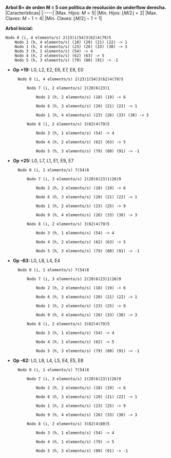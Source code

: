 **Arbol B+ de orden M = 5 con política de resolución de underflow derecha.**
|Características|
|:----|
|Max. Hijos: $M = 5$|
|Min. Hijos: $\lfloor M/2 \rfloor = 2$|
|Max. Claves: $M - 1 = 4$|
|Min. Claves: $\lfloor M/2 \rfloor - 1 = 1$|

**Arbol Inicial:**

    Nodo 0 (i, 4 elemento/s) 2(23)1(54)3(62)4(79)5
        Nodo 2 (h, 4 elemento/s) (18) (20) (21) (22) -> 1
        Nodo 1 (h, 4 elemento/s) (23) (26) (33) (38) -> 3
        Nodo 3 (h, 1 elemento/s) (54) -> 4
        Nodo 4 (h, 2 elemento/s) (62) (63) -> 5
        Nodo 5 (h, 3 elemento/s) (79) (80) (91) -> -1

- **Op +19:** L0, L2, E2, E6, E7, E8, E0

        Nodo 0 (i, 4 elemento/s) 2(23)1(54)3(62)4(79)5

            Nodo 7 (i, 2 elemento/s) 2(20)6(23)1

                Nodo 2 (h, 2 elemento/s) (18) (19) -> 6

                Nodo 6 (h, 3 elemento/s) (20) (21) (22) -> 1

                Nodo 1 (h, 4 elemento/s) (23) (26) (33) (38) -> 3

            Nodo 8 (i, 2 elemento/s) 3(62)4(79)5

                Nodo 3 (h, 1 elemento/s) (54) -> 4

                Nodo 4 (h, 2 elemento/s) (62) (63) -> 5

                Nodo 5 (h, 3 elemento/s) (79) (80) (91) -> -1


- **Op +25:** L0, L7, L1, E1, E9, E7

        Nodo 0 (i, 1 elemento/s) 7(54)8

            Nodo 7 (i, 3 elemento/s) 2(20)6(23)1(26)9

                Nodo 2 (h, 2 elemento/s) (18) (19) -> 6

                Nodo 6 (h, 3 elemento/s) (20) (21) (22) -> 1

                Nodo 1 (h, 2 elemento/s) (23) (25) -> 9

                Nodo 9 (h, 4 elemento/s) (26) (33) (38) -> 3

            Nodo 8 (i, 2 elemento/s) 3(62)4(79)5

                Nodo 3 (h, 1 elemento/s) (54) -> 4

                Nodo 4 (h, 2 elemento/s) (62) (63) -> 5

                Nodo 5 (h, 3 elemento/s) (79) (80) (91) -> -1


- **Op -63:** L0, L8, L4, E4

        Nodo 0 (i, 1 elemento/s) 7(54)8

            Nodo 7 (i, 3 elemento/s) 2(20)6(23)1(26)9

                Nodo 2 (h, 2 elemento/s) (18) (19) -> 6

                Nodo 6 (h, 3 elemento/s) (20) (21) (22) -> 1

                Nodo 1 (h, 2 elemento/s) (23) (25) -> 9

                Nodo 9 (h, 4 elemento/s) (26) (33) (38) -> 3

            Nodo 8 (i, 2 elemento/s) 3(62)4(79)5

                Nodo 3 (h, 1 elemento/s) (54) -> 4

                Nodo 4 (h, 1 elemento/s) (62) -> 5

                Nodo 5 (h, 3 elemento/s) (79) (80) (91) -> -1


- **Op -62:** L0, L8, L4, L5, E4, E5, E8

        Nodo 0 (i, 1 elemento/s) 7(54)8

            Nodo 7 (i, 3 elemento/s) 2(20)6(23)1(26)9

                Nodo 2 (h, 2 elemento/s) (18) (19) -> 6

                Nodo 6 (h, 3 elemento/s) (20) (21) (22) -> 1

                Nodo 1 (h, 2 elemento/s) (23) (25) -> 9

                Nodo 9 (h, 4 elemento/s) (26) (33) (38) -> 3

            Nodo 8 (i, 2 elemento/s) 3(62)4(80)5

                Nodo 3 (h, 1 elemento/s) (54) -> 4

                Nodo 4 (h, 1 elemento/s) (79) -> 5

                Nodo 5 (h, 3 elemento/s) (80) (91) -> -1
